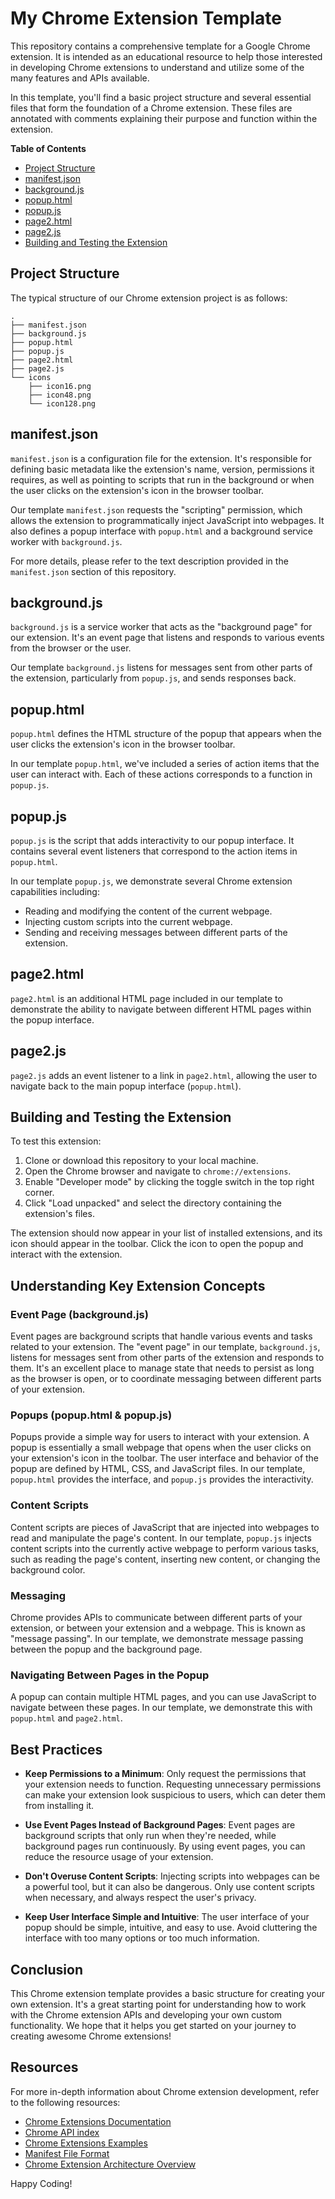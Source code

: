 # My Chrome Extension Template

This repository contains a comprehensive template for a Google Chrome extension. It is intended as an educational resource to help those interested in developing Chrome extensions to understand and utilize some of the many features and APIs available.

In this template, you'll find a basic project structure and several essential files that form the foundation of a Chrome extension. These files are annotated with comments explaining their purpose and function within the extension.

**Table of Contents**

- [Project Structure](#project-structure)
- [manifest.json](#manifestjson)
- [background.js](#backgroundjs)
- [popup.html](#popuphtml)
- [popup.js](#popupjs)
- [page2.html](#page2html)
- [page2.js](#page2js)
- [Building and Testing the Extension](#building-and-testing-the-extension)

## Project Structure

The typical structure of our Chrome extension project is as follows:

```
.
├── manifest.json
├── background.js
├── popup.html
├── popup.js
├── page2.html
├── page2.js
└── icons
    ├── icon16.png
    ├── icon48.png
    └── icon128.png
```

## manifest.json

`manifest.json` is a configuration file for the extension. It's responsible for defining basic metadata like the extension's name, version, permissions it requires, as well as pointing to scripts that run in the background or when the user clicks on the extension's icon in the browser toolbar.

Our template `manifest.json` requests the "scripting" permission, which allows the extension to programmatically inject JavaScript into webpages. It also defines a popup interface with `popup.html` and a background service worker with `background.js`.

For more details, please refer to the text description provided in the `manifest.json` section of this repository.

## background.js

`background.js` is a service worker that acts as the "background page" for our extension. It's an event page that listens and responds to various events from the browser or the user.

Our template `background.js` listens for messages sent from other parts of the extension, particularly from `popup.js`, and sends responses back. 

## popup.html

`popup.html` defines the HTML structure of the popup that appears when the user clicks the extension's icon in the browser toolbar. 

In our template `popup.html`, we've included a series of action items that the user can interact with. Each of these actions corresponds to a function in `popup.js`.

## popup.js

`popup.js` is the script that adds interactivity to our popup interface. It contains several event listeners that correspond to the action items in `popup.html`. 

In our template `popup.js`, we demonstrate several Chrome extension capabilities including:
- Reading and modifying the content of the current webpage.
- Injecting custom scripts into the current webpage.
- Sending and receiving messages between different parts of the extension.

## page2.html

`page2.html` is an additional HTML page included in our template to demonstrate the ability to navigate between different HTML pages within the popup interface.

## page2.js

`page2.js` adds an event listener to a link in `page2.html`, allowing the user to navigate back to the main popup interface (`popup.html`).

## Building and Testing the Extension

To test this extension:

1. Clone or download this repository to your local machine.
2. Open the Chrome browser and navigate to `chrome://extensions`.
3. Enable "Developer mode" by clicking the toggle switch in the top right corner.
4. Click "Load unpacked" and select the directory containing the extension's files.

The extension should now appear in your list of installed extensions, and its icon should appear in the toolbar. Click the icon to open the popup and interact with the extension.

## Understanding Key Extension Concepts

### Event Page (background.js)

Event pages are background scripts that handle various events and tasks related to your extension. The "event page" in our template, `background.js`, listens for messages sent from other parts of the extension and responds to them. It's an excellent place to manage state that needs to persist as long as the browser is open, or to coordinate messaging between different parts of your extension.

### Popups (popup.html & popup.js)

Popups provide a simple way for users to interact with your extension. A popup is essentially a small webpage that opens when the user clicks on your extension's icon in the toolbar. The user interface and behavior of the popup are defined by HTML, CSS, and JavaScript files. In our template, `popup.html` provides the interface, and `popup.js` provides the interactivity.

### Content Scripts

Content scripts are pieces of JavaScript that are injected into webpages to read and manipulate the page's content. In our template, `popup.js` injects content scripts into the currently active webpage to perform various tasks, such as reading the page's content, inserting new content, or changing the background color.

### Messaging

Chrome provides APIs to communicate between different parts of your extension, or between your extension and a webpage. This is known as "message passing". In our template, we demonstrate message passing between the popup and the background page.

### Navigating Between Pages in the Popup

A popup can contain multiple HTML pages, and you can use JavaScript to navigate between these pages. In our template, we demonstrate this with `popup.html` and `page2.html`.

## Best Practices

- **Keep Permissions to a Minimum**: Only request the permissions that your extension needs to function. Requesting unnecessary permissions can make your extension look suspicious to users, which can deter them from installing it.

- **Use Event Pages Instead of Background Pages**: Event pages are background scripts that only run when they're needed, while background pages run continuously. By using event pages, you can reduce the resource usage of your extension.

- **Don't Overuse Content Scripts**: Injecting scripts into webpages can be a powerful tool, but it can also be dangerous. Only use content scripts when necessary, and always respect the user's privacy.

- **Keep User Interface Simple and Intuitive**: The user interface of your popup should be simple, intuitive, and easy to use. Avoid cluttering the interface with too many options or too much information.

## Conclusion

This Chrome extension template provides a basic structure for creating your own extension. It's a great starting point for understanding how to work with the Chrome extension APIs and developing your own custom functionality. We hope that it helps you get started on your journey to creating awesome Chrome extensions!

## Resources

For more in-depth information about Chrome extension development, refer to the following resources:

- [Chrome Extensions Documentation](https://developer.chrome.com/docs/extensions/mv3/)
- [Chrome API index](https://developer.chrome.com/docs/extensions/reference/)
- [Chrome Extensions Examples](https://github.com/GoogleChrome/chrome-extensions-samples)
- [Manifest File Format](https://developer.chrome.com/docs/extensions/mv3/manifest/)
- [Chrome Extension Architecture Overview](https://developer.chrome.com/docs/extensions/mv3/architecture-overview/)

Happy Coding!
